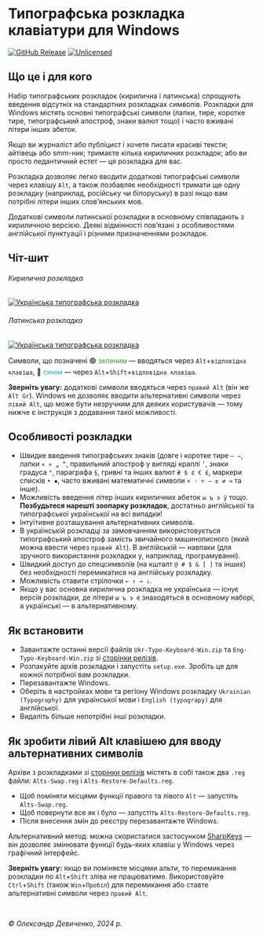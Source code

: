 # Типографська розкладка клавіатури для&#160;Windows
[![GitHub Release](https://img.shields.io/github/v/release/devich/typokbd)](https://github.com/devich/typokbd/releases/latest)
[![Unlicensed](https://img.shields.io/github/license/devich/typokbd?color=gold)](https://github.com/devich/typokbd/blob/main/LICENSE)


## Що це і для кого
Набір типографських розкладок (кирилична і латинська) спрощують введення відсутніх на стандартних розкладках символів. Розкладки для Windows містять основні типографські символи (лапки, тире, коротке тире, типографський апостроф, знаки валют тощо) і часто вживані літери інших абеток.

Якщо ви журналіст або публіцист і хочете писати красиві тексти; айтівець або smm-ник; тримаєте кілька кириличних розкладок; або ви просто педантичний естет — ця розкладка для вас.

Розкладка дозволяє легко вводити додаткові типографські символи через клавішу `Alt`, а також позбавляє необхідності тримати ще одну розкладку (наприклад, російську чи білоруську) в разі якщо вам потрібні літери інших слов’янських мов.

Додаткові символи латинської розкладки в основному співпадають з кириличною версією. Деякі відмінності пов’язані з особливостями англійської пунктуації і різними призначеннями розкладок.

## Чіт-шит
###### Кирилична розкладка
[![Українська типографська розкладка](assets/img/ukrainian-layout.png)](assets/img/ukrainian-layout.png)
###### Латинська розкладка
[![Українська типографська розкладка](assets/img/english-layout.png)](assets/img/english-layout.png)

Символи, що позначені <span class="ignore">🟢</span> <span style="color: #339933">зеленим</span> — вводяться через `Alt`+`відповідна клавіша`, <span class="ignore">🔵</span> <span style="color: #3399cc">синім</span> — через `Alt`+`Shift`+`відповідна клавіша`.

__Зверніть увагу:__ додаткові символи вводяться через `правий Alt` (він же `Alt Gr`). Windows не дозволяє вводити альтернативні символи через `лівий Alt`, що може бути незручним для деяких користувачів — тому нижче є інструкція з додавання такої можливості.


## Особливості розкладки
- Швидке введення типографських знаків (довге і коротке тире `— –`, лапки `« » „ “`, правильний апостроф у вигляді краплі `’`, знаки градуса `°`, параграфа `§`, гривні та інших валют `₴ $ ¢ € £`, маркери списків `• ▪`, часто вживані математичні символи `× ⋅ ÷ − ± ≠ ≈` та інше).
- Можливість введення літер інших кириличних абеток `ы ъ э ў` тощо. __Позбудьтеся нарешті зоопарку розкладок__, достатньо англійської та типографської української на всі випадки!
- Інтуїтивне розташування альтернативних символів.
- В українській розкладці за замовчанням використовується типографський апостроф замість звичайного машинописного (який можна ввести через `правий Alt`). В англійській — навпаки (для зручного використання розкладки у, наприклад, програмуванні).
- Швидкий доступ до спецсимволів (на кшталт `@ # $ & [ ]` та інших) без необхідності перемикатися на англійську розкладку.
- Можливість ставити стрілочки `← ↑ → ↓`.
- Якщо у вас основна кирилична розкладка не українська — існує версія розкладки, де літери `ы ъ э ё` знаходяться в основному наборі, а українські — в альтернативному.


## Як встановити
- Завантажте останні версії файлів `Ukr-Typo-Keyboard-Win.zip` та `Eng-Typo-Keyboard-Win.zip` зі [сторінки релізів](https://github.com/devich/typokbd/releases/latest).
- Розпакуйте архів розкладки і запустіть `setup.exe`. Зробіть це для кожної потрібної вам розкладки.
- Перезавантажте Windows.
- Оберіть в настройках мови та регіону Windows розкладку `Ukrainian (Typography)` для української мови і `English (typograpy)` для англійської.
- Видаліть більше непотрібні інші розкладки.


## Як зробити лівий Alt клавішею для вводу альтернативних символів
Архіви з розкладками зі [сторінки релізів](https://github.com/devich/typokbd/releases/latest) містять в собі також два `.reg` файли: `Alts-Swap.reg` і `Alts-Restore-Defaults.reg`.

- Щоб поміняти місцями функції правого та лівого `Alt` — запустіть `Alts-Swap.reg`.
- Щоб повернути все як і було — запустіть `Alts-Restore-Defaults.reg`.
- Після внесення змін до реєстру перезавантажте Windows.

Альтернативний метод: можна скористатися застосунком [SharpKeys](https://github.com/randyrants/sharpkeys) — він дозволяє змінювати функції будь-яких клавіш у Windows через графічний інтерфейс.

__Зверніть увагу:__ якщо ви поміняєте місцями альти, то перемикання розкладки по `Alt`+`Shift` зліва не працюватиме. Використовуйте `Ctrl`+`Shift` (також `Win`+`Пробіл`) для перемикання або ставте альтернативні символи через `правий Alt`.

&nbsp;

_© Олександр Девиченко, 2024 р._
